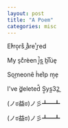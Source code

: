 ```yaml
---
layout: post
title: "A Poem"
categories: misc
---
```


E̓rͯro͙rs͒ ̲aͪreͭ ̮r̠ed

My s̝cͦrèen ̚i͓s͖ b̫l͞úe̖

So͜meonȇ h̉elͥp m͕e̹

I've ̀d̻eleted̐ S͇ys͍3̬2̲

(ノಠ益ಠ)ノ彡┻━┻

(ノಠ益ಠ)ノ彡┻━┻
